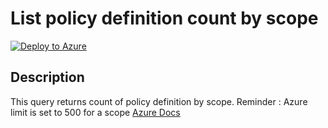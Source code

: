 # List policy definition count by scope

[![Deploy to Azure](https://aka.ms/deploytoazurebutton)](https://portal.azure.com/#create/Microsoft.Template/uri/https%3A%2F%2Fraw.githubusercontent.com%2Fwilfriedwoivre%2Fazure-resource-graph-queries%2Fmaster%2Fqueries%2Fpolicies%2Flist-definitioncount-byscope%2Fazuredeploy.json)


## Description

This query returns count of policy definition by scope.
Reminder : Azure limit is set to 500 for a scope [Azure Docs](https://docs.microsoft.com/en-us/azure/azure-resource-manager/management/azure-subscription-service-limits#azure-policy-limits)
